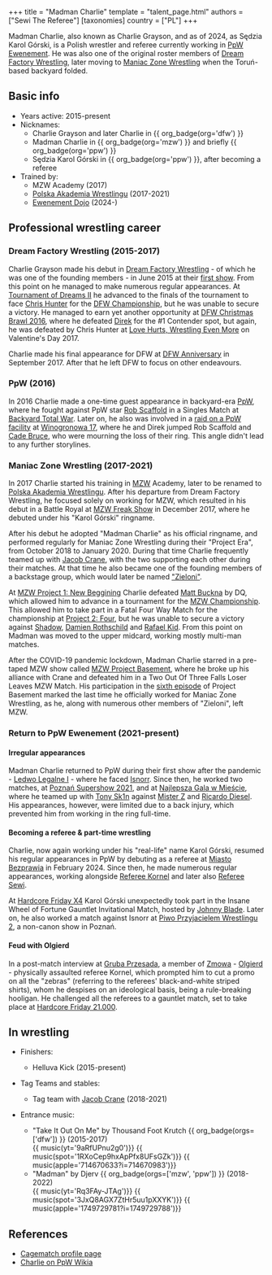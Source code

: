 +++
title = "Madman Charlie"
template = "talent_page.html"
authors = ["Sewi The Referee"]
[taxonomies]
country = ["PL"]
+++

Madman Charlie, also known as Charlie Grayson, and as of 2024, as Sędzia Karol Górski, is a Polish wrestler and referee currently working in [PpW Ewenement](@/o/ppw.md). He was also one of the original roster members of [Dream Factory Wrestling](@/o/dfw.md), later moving to [Maniac Zone Wrestling](@/o/mzw.md) when the Toruń-based backyard folded.

## Basic info

* Years active: 2015-present
* Nicknames:
  - Charlie Grayson and later Charlie in {{ org_badge(org='dfw') }}
  - Madman Charlie in {{ org_badge(org='mzw') }} and briefly {{ org_badge(org='ppw') }}
  - Sędzia Karol Górski in {{ org_badge(org='ppw') }}, after becoming a referee
* Trained by:
  - MZW Academy (2017)
  - [Polska Akademia Wrestlingu](@/o/paw.md) (2017-2021)
  - [Ewenement Dojo](@/o/ewenement-dojo.md) (2024-)

## Professional wrestling career

### Dream Factory Wrestling (2015-2017)

Charlie Grayson made his debut in [Dream Factory Wrestling](@/o/dfw.md) - of which he was one of the founding members - in June 2015 at their [first show](@/e/dfw/2015-06-20-dfw-showcase.md). From this point on he managed to make numerous regular appearances. At [Tournament of Dreams II](@/e/dfw/2016-08-20-dfw-tournament-of-dreams-2.md) he advanced to the finals of the tournament to face [Chris Hunter](@/w/chris-hunter.md) for the [DFW Championship](@/c/dfw-championship.md), but he was unable to secure a victory. He managed to earn yet another opportunity at [DFW Christmas Brawl 2016](@/e/dfw/2016-12-06-dfw-christmas-brawl.md), where he defeated [Direk](@/w/direk.md) for the #1 Contender spot, but again, he was defeated by Chris Hunter at [Love Hurts, Wrestling Even More](@/e/dfw/2017-02-14-dfw-love-hurts-wrestling-even-more.md) on Valentine's Day 2017.

Charlie made his final appearance for DFW at [DFW Anniversary](@/e/dfw/2017-09-30-dfw-anniversary.md) in September 2017. After that he left DFW to focus on other endeavours.

### PpW (2016)

In 2016 Charlie made a one-time guest appearance in backyard-era [PpW](@/o/ppw.md), where he fought against PpW star [Rob Scaffold](@/w/rob-scaffold.md) in a Singles Match at [Backyard Total War](@/e/ppw/2016-07-18-ppw-backyard-total-war.md). Later on, he also was involved in a [raid on a PpW facility][szkoda] at [Winogronowa 17](@/v/winogronowa-17.md), where he and Direk jumped Rob Scaffold and [Cade Bruce](@/w/mister-z.md), who were mourning the loss of their ring. This angle didn't lead to any further storylines.

### Maniac Zone Wrestling (2017-2021)

In 2017 Charlie started his training in [MZW](@/o/mzw.md) Academy, later to be renamed to [Polska Akademia Wrestlingu](@/o/paw.md). After his departure from Dream Factory Wrestling, he focused solely on working for MZW, which resulted in his debut in a Battle Royal at [MZW Freak Show](@/e/mzw/2017-12-02-mzw-freak-show.md) in December 2017, where he debuted under his "Karol Górski" ringname.

After his debut he adopted "Madman Charlie" as his official ringname, and performed regularly for Maniac Zone Wrestling during their "Project Era", from October 2018 to January 2020. During that time Charlie frequently teamed up with [Jacob Crane](@/w/jacob-crane.md), with the two supporting each other during their matches. At that time he also became one of the founding members of a backstage group, which would later be named ["Zieloni"](@/a/the-greens.md).

At [MZW Project 1: New Beggining](@/e/mzw/2018-10-13-mzw-project-1-new-beginning.md) Charlie defeated [Matt Buckna](@/w/matt-buckna.md) by DQ, which allowed him to advance in a tournament for the [MZW Championship](@/c/mzw-championship.md). This allowed him to take part in a Fatal Four Way Match for the championship at [Project 2: Four](@/e/mzw/2018-12-08-mzw-project-2-four.md), but he was unable to secure a victory against [Shadow](@/w/shadow.md), [Damien Rothschild](@/w/damien-rothschild.md) and [Rafael Kid](@/w/rafael-kid.md). From this point on Madman was moved to the upper midcard, working mostly multi-man matches.

After the COVID-19 pandemic lockdown, Madman Charlie starred in a pre-taped MZW show called [MZW Project Basement](@/e/project-basement.md), where he broke up his alliance with Crane and defeated him in a Two Out Of Three Falls Loser Leaves MZW Match. His participation in the [sixth episode](@/e/mzw/2021-07-21-mzw-project-basement-6.md) of Project Basement marked the last time he officially worked for Maniac Zone Wrestling, as he, along with numerous other members of "Zieloni", left MZW.

### Return to PpW Ewenement (2021-present)

#### Irregular appearances

Madman Charlie returned to PpW during their first show after the pandemic - [Ledwo Legalne I](@/e/ppw/2021-06-12-ppw-ledwo-legalne.md) - where he faced [Isnorr](@/w/isnorr.md). Since then, he worked two matches, at [Poznań Supershow 2021](@/e/ppw/2021-07-30-ppw-poznan-supershow.md), and at [Najlepsza Gala w Mieście](@/e/ppw/2022-11-25-ppw-najlepsza-gala-w-miescie.md), where he teamed up with [Tony Sk1n](@/w/tony-sk1n.md) against [Mister Z](@/w/mister-z.md) and [Ricardo Diesel](@/w/ricardo-diesel.md). His appearances, however, were limited due to a back injury, which prevented him from working in the ring full-time.

#### Becoming a referee & part-time wrestling

Charlie, now again working under his "real-life" name Karol Górski, resumed his regular appearances in PpW by debuting as a referee at [Miasto Bezprawia](@/e/ppw/2024-02-10-ppw-miasto-bezprawia.md) in February 2024. Since then, he made numerous regular appearances, working alongside [Referee Kornel](@/w/sedzia-kornel.md) and later also [Referee Sewi](@/w/sedzia-seweryn.md).

At [Hardcore Friday X4](@/e/ppw/2024-08-23-ppw-hardcore-friday-x4.md) Karol Górski unexpectedly took part in the Insane Wheel of Fortune Gauntlet Invitational Match, hosted by [Johnny Blade](@/w/johnny-blade.md). Later on, he also worked a match against Isnorr at [Piwo Przyjacielem Wrestlingu 2](@/e/ppw/2024-11-15-ppw-piwo-przyjacielem-wrestlingu-2.md), a non-canon show in Poznań.

#### Feud with Olgierd

In a post-match interview at [Gruba Przesada](@/e/ppw/2025-01-25-ppw-gruba-przesada.md), a member of [Zmowa](@/a/the-collusion.md) - [Olgierd](@/w/olgierd.md) - physically assaulted referee Kornel, which prompted him to cut a promo on all the "zebras" (referring to the referees' black-and-white striped shirts), whom he despises on an ideological basis, being a rule-breaking hooligan. He challenged all the referees to a gauntlet match, set to take place at [Hardcore Friday 21.000](@/e/ppw/2025-02-21-ppw-hardcore-friday.md).

## In wrestling

* Finishers:
  - Helluva Kick (2015-present)

* Tag Teams and stables:
  - Tag team with [Jacob Crane](@/w/jacob-crane.md) (2018-2021)

* Entrance music:
  - "Take It Out On Me" by Thousand Foot Krutch
 {{ org_badge(orgs=['dfw']) }} (2015-2017) <br>
 {{ music(yt='9aRfUPnu2g0')}}
 {{ music(spot='1RXoCep9hxApPfx8UFsGZk')}}
 {{ music(apple='714670633?i=714670983')}}
  - "Madman" by Djerv
 {{ org_badge(orgs=['mzw', 'ppw']) }} (2018-2022) <br>
 {{ music(yt='Rq3FAy-JTAg')}}
 {{ music(spot='3JxQ8AGX7ZtHr5uu1pXXYK')}}
 {{ music(apple='1749729781?i=1749729788')}}

## References

* [Cagematch profile page](https://www.cagematch.net/?id=2&nr=24865)
* [Charlie on PpW Wikia](https://ppw-fandom.tpwres.pl/charlie)

[szkoda]: https://www.youtube.com/watch?v=sYOI3S-LVjg
